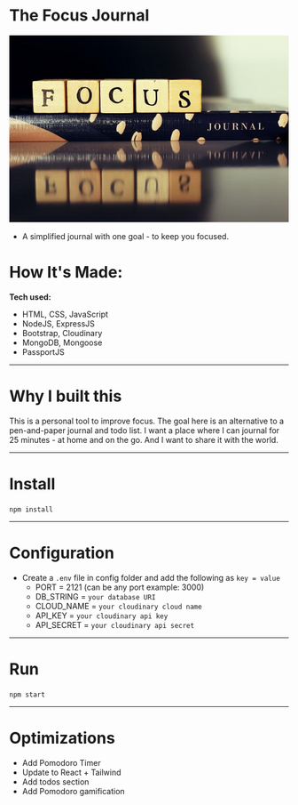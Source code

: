 # The Focus Journal
![](/public/imgs/focus-journal.jpeg)

- A simplified journal with one goal - to keep you focused.

# How It's Made:
**Tech used:** 
- HTML, CSS, JavaScript 
- NodeJS, ExpressJS
- Bootstrap, Cloudinary
- MongoDB, Mongoose 
- PassportJS

---

# Why I built this
This is a personal tool to improve focus. The goal here is an alternative to a pen-and-paper journal and todo list.
I want a place where I can journal for 25 minutes - at home and on the go. 
And I want to share it with the world. 

---

# Install

`npm install`

---

# Configuration

- Create a `.env` file in config folder and add the following as `key = value`
  - PORT = 2121 (can be any port example: 3000)
  - DB_STRING = `your database URI`
  - CLOUD_NAME = `your cloudinary cloud name`
  - API_KEY = `your cloudinary api key`
  - API_SECRET = `your cloudinary api secret`

---

# Run

`npm start`

---

# Optimizations
- Add Pomodoro Timer
- Update to React + Tailwind
- Add todos section
- Add Pomodoro gamification
